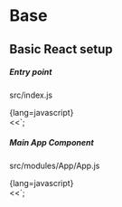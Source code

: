 Base
===

Basic React setup
---

##### Entry point

src/index.js

{lang=javascript}  
<<[](../src/index.js)`;


##### Main App Component

src/modules/App/App.js

{lang=javascript}  
<<[](../src/modules/App/App.js)`;
